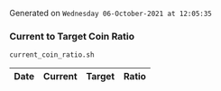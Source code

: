 Generated on `Wednesday 06-October-2021 at 12:05:35`

### Current to Target Coin Ratio
`current_coin_ratio.sh`

Date|Current|Target|Ratio
---|---|---|---
